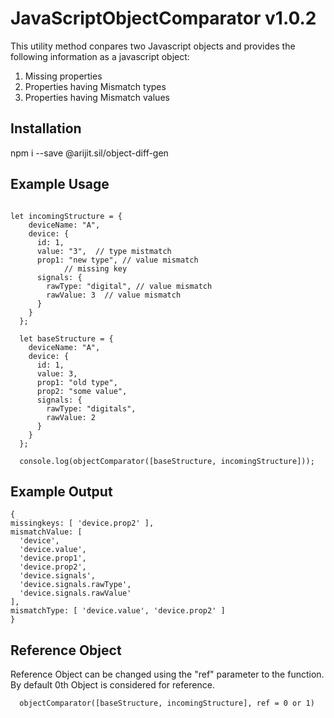 # JavaScriptObjectComparator v1.0.2

This utility method conpares two Javascript objects and provides the following information as a javascript object:

1. Missing properties
2. Properties having Mismatch types
3. Properties having Mismatch values

## Installation

npm i --save @arijit.sil/object-diff-gen

## Example Usage

```import objectComparator from '@arijit.sil/object-diff-gen';

let incomingStructure = {
    deviceName: "A",
    device: { 
      id: 1,
      value: "3",  // type mistmatch
      prop1: "new type", // value mismatch
            // missing key
      signals: {
        rawType: "digital", // value mismatch
        rawValue: 3  // value mismatch
      }
    }
  };
  
  let baseStructure = {
    deviceName: "A",
    device: {
      id: 1,
      value: 3,
      prop1: "old type",
      prop2: "some value",
      signals: {
        rawType: "digitals",
        rawValue: 2
      }
    }
  };

  console.log(objectComparator([baseStructure, incomingStructure]));
  ```

  ## Example Output

  ```
  {
  missingkeys: [ 'device.prop2' ],
  mismatchValue: [
    'device',
    'device.value',
    'device.prop1',
    'device.prop2',
    'device.signals',
    'device.signals.rawType',
    'device.signals.rawValue'
  ],
  mismatchType: [ 'device.value', 'device.prop2' ]
}
  ```

  ## Reference Object

  Reference Object can be changed using the "ref" parameter to the function.
  By default 0th Object is considered for reference.

```
  objectComparator([baseStructure, incomingStructure], ref = 0 or 1)
  ```





